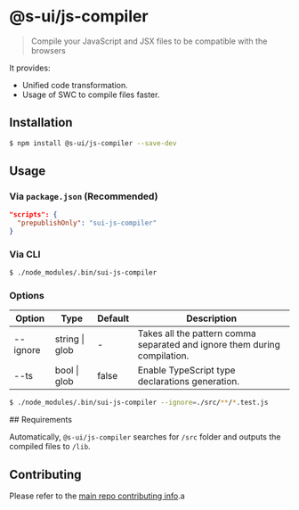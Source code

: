 # @s-ui/js-compiler

> Compile your JavaScript and JSX files to be compatible with the browsers

It provides:

- Unified code transformation.
- Usage of SWC to compile files faster.

## Installation

```sh
$ npm install @s-ui/js-compiler --save-dev
```

## Usage

### Via `package.json` (Recommended)

```json
"scripts": {
  "prepublishOnly": "sui-js-compiler"
}
```

### Via CLI

```sh
$ ./node_modules/.bin/sui-js-compiler
```

### Options

| Option   | Type           | Default | Description                                                               |
| -------- | -------------- | ------- | ------------------------------------------------------------------------- |
| --ignore | string \| glob | -       | Takes all the pattern comma separated and ignore them during compilation. |
| --ts     | bool \| glob   | false   | Enable TypeScript type declarations generation.                           |

```sh
$ ./node_modules/.bin/sui-js-compiler --ignore=./src/**/*.test.js
```

## Requirements

Automatically, `@s-ui/js-compiler` searches for `/src` folder and outputs the compiled files to `/lib`.

## Contributing

Please refer to the [main repo contributing info](https://github.com/SUI-Components/sui/blob/master/CONTRIBUTING.md).a
